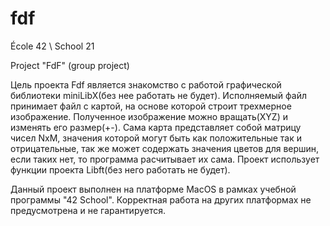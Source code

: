 # fdf

École 42 \ School 21

Project "FdF" (group project)

Цель проекта Fdf является знакомство с работой графической библиотеки miniLibX(без нее работать не будет). Исполняемый файл принимает файл с картой, на основе которой строит трехмерное изображение. Полученное изображение можно вращать(XYZ) и изменять его размер(+-). Сама карта представляет собой матрицу чисел NxM, значения которой могут быть как положительные так и отрицательные, так же может содержать значения цветов для вершин, если таких нет, то программа расчитывает их сама. Проект использует функции проекта Libft(без него работать не будет).

Данный проект выполнен на платформе MacOS в рамках учебной программы "42 School". Корректная работа на других платформах не предусмотрена и не гарантируется.
